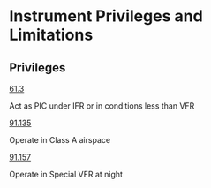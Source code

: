 # Instrument Privileges and Limitations

## Privileges

[61.3]()

Act as PIC under IFR or in conditions less than VFR

[91.135]()

Operate in Class A airspace

[91.157]()

Operate in Special VFR at night
